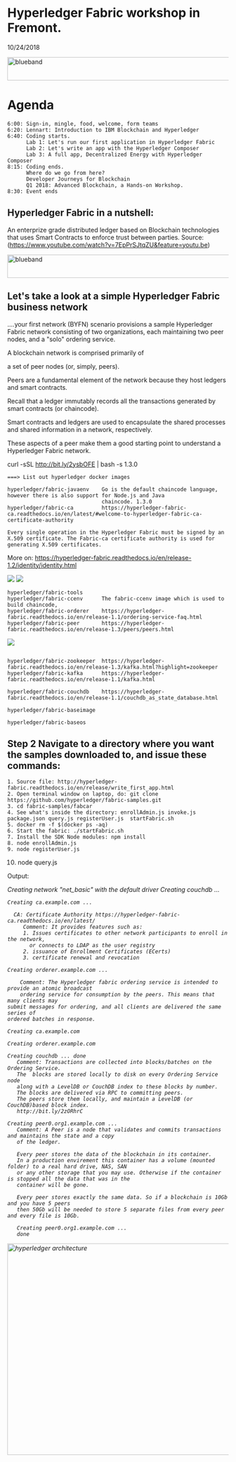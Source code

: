 # Hyperledger Fabric workshop in Fremont. 
10/24/2018

<img src="https://farm5.staticflickr.com/4503/37148677233_71edc5a37b_o.png" width="1041" height="53" alt="blueband">

# Agenda
~~~
6:00: Sign-in, mingle, food, welcome, form teams 
6:20: Lennart: Introduction to IBM Blockchain and Hyperledger  
6:40: Coding starts.
      Lab 1: Let's run our first application in Hyperledger Fabric
      Lab 2: Let's write an app with the Hyperledger Composer
      Lab 3: A full app, Decentralized Energy with Hyperledger Composer
8:15: Coding ends.
      Where do we go from here? 
      Developer Journeys for Blockchain
      Q1 2018: Advanced Blockchain, a Hands-on Workshop.
8:30: Event ends   
~~~~

## Hyperledger Fabric in a nutshell: 
An enterprize grade distributed ledger based on Blockchain technologies that uses Smart Contracts to enforce trust between parties. Source: (https://www.youtube.com/watch?v=7EpPrSJtqZU&feature=youtu.be)


<img src="https://farm5.staticflickr.com/4503/37148677233_71edc5a37b_o.png" width="1041" height="53" alt="blueband">

## Let's take a look at a simple Hyperledger Fabric business network

....your first network (BYFN) scenario provisions a sample Hyperledger Fabric network 
consisting of two organizations, each maintaining two peer nodes, and a "solo" ordering service. 

A blockchain network is comprised primarily of 

a set of peer nodes (or, simply, peers). 

Peers are a fundamental element of the network because they host ledgers and smart contracts. 

Recall that a ledger immutably records all the transactions generated by smart contracts (or chaincode). 

Smart contracts and ledgers are used to encapsulate the shared processes and shared information in a network, respectively. 

These aspects of a peer make them a good starting point to understand a Hyperledger Fabric network.


curl -sSL http://bit.ly/2ysbOFE | bash -s 1.3.0

~~~~
===> List out hyperledger docker images

hyperledger/fabric-javaenv    Go is the default chaincode language, however there is also support for Node.js and Java      
                              chaincode. 1.3.0
hyperledger/fabric-ca         https://hyperledger-fabric-ca.readthedocs.io/en/latest/#welcome-to-hyperledger-fabric-ca-certificate-authority   

Every single operation in the Hyperledger Fabric must be signed by an X.509 certificate. The Fabric-ca certificate authority is used for generating X.509 certificates.

~~~~
More on: https://hyperledger-fabric.readthedocs.io/en/release-1.2/identity/identity.html

<img src="https://hyperledger-fabric.readthedocs.io/en/release-1.2/_images/identity.diagram.11.png">

<img src="https://hyperledger-fabric-ca.readthedocs.io/en/latest/_images/fabric-ca.png">

~~~~
hyperledger/fabric-tools                                                                                                  
hyperledger/fabric-ccenv      The fabric-ccenv image which is used to build chaincode,                                        hyperledger/fabric-orderer    https://hyperledger-fabric.readthedocs.io/en/release-1.1/ordering-service-faq.html              hyperledger/fabric-peer       https://hyperledger-fabric.readthedocs.io/en/release-1.3/peers/peers.html
~~~~

<img src="https://hyperledger-fabric.readthedocs.io/en/release-1.3/_images/peers.diagram.1.png">

~~~~

hyperledger/fabric-zookeeper  https://hyperledger-fabric.readthedocs.io/en/release-1.3/kafka.html?highlight=zookeeper                             
hyperledger/fabric-kafka      https://hyperledger-fabric.readthedocs.io/en/release-1.1/kafka.html

hyperledger/fabric-couchdb    https://hyperledger-fabric.readthedocs.io/en/release-1.1/couchdb_as_state_database.html 

hyperledger/fabric-baseimage 

hyperledger/fabric-baseos                                                                                            

~~~~


## Step 2 Navigate to a directory where you want the samples downloaded to, and issue these commands:

    1. Source file: http://hyperledger-fabric.readthedocs.io/en/release/write_first_app.html
    2. Open terminal window on laptop, do: git clone https://github.com/hyperledger/fabric-samples.git
    3. cd fabric-samples/fabcar
    4. See what's inside the directory: enrollAdmin.js invoke.js package.json query.js registerUser.js  startFabric.sh
    5. docker rm -f $(docker ps -aq)
    6. Start the fabric: ./startFabric.sh
    7. Install the SDK Node modules: npm install
    8. node enrollAdmin.js
    9. node registerUser.js
   10. node query.js
   
   Output:
   
  <i>  Creating network "net_basic" with the default driver
    Creating couchdb ... 
    
    Creating ca.example.com ...
    
      CA: Certificate Authority https://hyperledger-fabric-ca.readthedocs.io/en/latest/ 
         Comment: It provides features such as:
         1. Issues certificates to other network participants to enroll in the network,
	       or connects to LDAP as the user registry
         2. issuance of Enrollment Certificates (ECerts)
         3. certificate renewal and revocation
	     
    Creating orderer.example.com ...
    
        Comment: The Hyperledger fabric ordering service is intended to provide an atomic broadcast 
        ordering service for consumption by the peers. This means that many clients may 
	submit messages for ordering, and all clients are delivered the same series of 
	ordered batches in response.
    
    Creating ca.example.com
    
    Creating orderer.example.com
    
    Creating couchdb ... done
       Comment: Transactions are collected into blocks/batches on the Ordering Service.
       The  blocks are stored locally to disk on every Ordering Service node 
       along with a LevelDB or CouchDB index to these blocks by number. 
       The blocks are delivered via RPC to committing peers. 
       The peers store them locally, and maintain a LevelDB (or CouchDB)based block index. 
       http://bit.ly/2zORhrC
    
    Creating peer0.org1.example.com ...
       Comment: A Peer is a node that validates and commits transactions and maintains the state and a copy 
       of the ledger. 

       Every peer stores the data of the blockchain in its container. 
       In a production envirement this container has a volume (mounted folder) to a real hard drive, NAS, SAN 
       or any other storage that you may use. Otherwise if the container is stopped all the data that was in the 
       container will be gone. 
       
       Every peer stores exactly the same data. So if a blockchain is 10Gb and you have 5 peers 
       then 50Gb will be needed to store 5 separate files from every peer and every file is 10Gb.

       Creating peer0.org1.example.com ... 
       done
       
  <img src="https://farm5.staticflickr.com/4458/37771305586_6bf75bc2af_o.png" width="853" height="482" alt="hyperledger architecture">

  </i>
